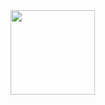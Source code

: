 <div>
  <img height="135px" src="https://github-readme-stats.vercel.app/api/top-langs/?username=ilchenkob&theme=nord&&hide_title=true&hide_border=true&layout=compact&langs_count=8">
</div>
